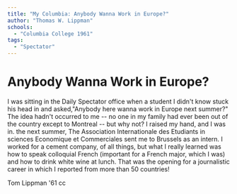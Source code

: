 ```yaml
---
title: "My Columbia: Anybody Wanna Work in Europe?"
author: "Thomas W. Lippman"
schools:
  - "Columbia College 1961"
tags:
  - "Spectator"
---
```


# Anybody Wanna Work in Europe?

I was sitting in the Daily Spectator office when a student I didn't know stuck his head in and asked,"Anybody here wanna work in Europe next summer?"  The idea hadn't occurred to me -- no one in my family had ever been out of the country except to Montreal -- but why not? I raised my hand, and I was in. the next summer, The Association Internationale des Etudiants in sciences  Economique et Commerciales sent me to Brussels as an intern. I worked for a cement company, of all things, but what I really learned was how to speak colloquial French (important for a French major, which I was) and how to drink white wine at lunch.  That was the opening for a journalistic career in which I reported from more than 50 countries!

Tom Lippman '61 cc

